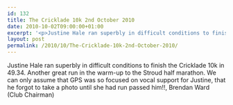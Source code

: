 ```yaml
---
id: 132
title: The Cricklade 10k 2nd October 2010
date: 2010-10-02T09:00:00+01:00
excerpt: '<p>Justine Hale ran superbly in difficult conditions to finish the Cricklade 10k in 49.34. Another great run in the warm-up to the Stroud half marathon. We can only assume that GPS was so focused on vocal support for Justine, that he forgot to take a photo until she had run passed him!!, Brendan Ward (Club Chairman)</p>'
layout: post
permalink: /2010/10/The-Cricklade-10k-2nd-October-2010/
---
```

Justine Hale ran superbly in difficult conditions to finish the Cricklade 10k in 49.34. Another great run in the warm-up to the Stroud half marathon. We can only assume that GPS was so focused on vocal support for Justine, that he forgot to take a photo until she had run passed him!!, Brendan Ward (Club Chairman)